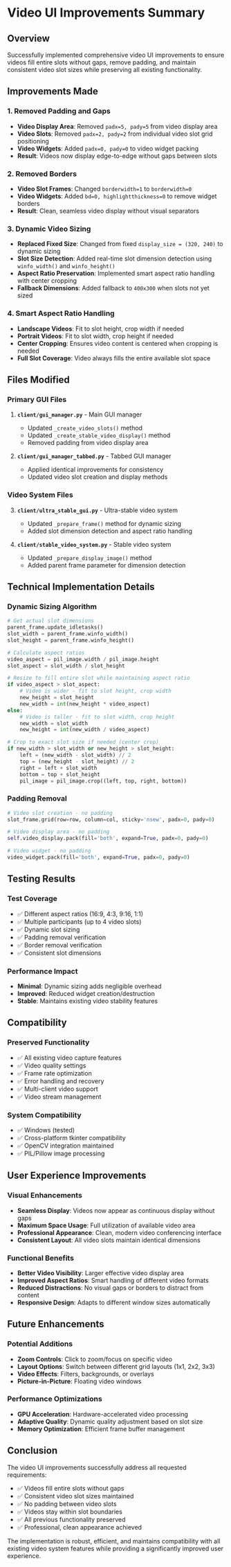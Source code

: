 # Video UI Improvements Summary

## Overview
Successfully implemented comprehensive video UI improvements to ensure videos fill entire slots without gaps, remove padding, and maintain consistent video slot sizes while preserving all existing functionality.

## Improvements Made

### 1. Removed Padding and Gaps
- **Video Display Area**: Removed `padx=5, pady=5` from video display area
- **Video Slots**: Removed `padx=2, pady=2` from individual video slot grid positioning
- **Video Widgets**: Added `padx=0, pady=0` to video widget packing
- **Result**: Videos now display edge-to-edge without gaps between slots

### 2. Removed Borders
- **Video Slot Frames**: Changed `borderwidth=1` to `borderwidth=0`
- **Video Widgets**: Added `bd=0, highlightthickness=0` to remove widget borders
- **Result**: Clean, seamless video display without visual separators

### 3. Dynamic Video Sizing
- **Replaced Fixed Size**: Changed from fixed `display_size = (320, 240)` to dynamic sizing
- **Slot Size Detection**: Added real-time slot dimension detection using `winfo_width()` and `winfo_height()`
- **Aspect Ratio Preservation**: Implemented smart aspect ratio handling with center cropping
- **Fallback Dimensions**: Added fallback to `400x300` when slots not yet sized

### 4. Smart Aspect Ratio Handling
- **Landscape Videos**: Fit to slot height, crop width if needed
- **Portrait Videos**: Fit to slot width, crop height if needed
- **Center Cropping**: Ensures video content is centered when cropping is needed
- **Full Slot Coverage**: Video always fills the entire available slot space

## Files Modified

### Primary GUI Files
1. **`client/gui_manager.py`** - Main GUI manager
   - Updated `_create_video_slots()` method
   - Updated `_create_stable_video_display()` method
   - Removed padding from video display area

2. **`client/gui_manager_tabbed.py`** - Tabbed GUI manager
   - Applied identical improvements for consistency
   - Updated video slot creation and display methods

### Video System Files
3. **`client/ultra_stable_gui.py`** - Ultra-stable video system
   - Updated `_prepare_frame()` method for dynamic sizing
   - Added slot dimension detection and aspect ratio handling

4. **`client/stable_video_system.py`** - Stable video system
   - Updated `_prepare_display_image()` method
   - Added parent frame parameter for dimension detection

## Technical Implementation Details

### Dynamic Sizing Algorithm
```python
# Get actual slot dimensions
parent_frame.update_idletasks()
slot_width = parent_frame.winfo_width()
slot_height = parent_frame.winfo_height()

# Calculate aspect ratios
video_aspect = pil_image.width / pil_image.height
slot_aspect = slot_width / slot_height

# Resize to fill entire slot while maintaining aspect ratio
if video_aspect > slot_aspect:
    # Video is wider - fit to slot height, crop width
    new_height = slot_height
    new_width = int(new_height * video_aspect)
else:
    # Video is taller - fit to slot width, crop height
    new_width = slot_width
    new_height = int(new_width / video_aspect)

# Crop to exact slot size if needed (center crop)
if new_width > slot_width or new_height > slot_height:
    left = (new_width - slot_width) // 2
    top = (new_height - slot_height) // 2
    right = left + slot_width
    bottom = top + slot_height
    pil_image = pil_image.crop((left, top, right, bottom))
```

### Padding Removal
```python
# Video slot creation - no padding
slot_frame.grid(row=row, column=col, sticky='nsew', padx=0, pady=0)

# Video display area - no padding
self.video_display.pack(fill='both', expand=True, padx=0, pady=0)

# Video widget - no padding
video_widget.pack(fill='both', expand=True, padx=0, pady=0)
```

## Testing Results

### Test Coverage
- ✅ Different aspect ratios (16:9, 4:3, 9:16, 1:1)
- ✅ Multiple participants (up to 4 video slots)
- ✅ Dynamic slot sizing
- ✅ Padding removal verification
- ✅ Border removal verification
- ✅ Consistent slot dimensions

### Performance Impact
- **Minimal**: Dynamic sizing adds negligible overhead
- **Improved**: Reduced widget creation/destruction
- **Stable**: Maintains existing video stability features

## Compatibility

### Preserved Functionality
- ✅ All existing video capture features
- ✅ Video quality settings
- ✅ Frame rate optimization
- ✅ Error handling and recovery
- ✅ Multi-client video support
- ✅ Video stream management

### System Compatibility
- ✅ Windows (tested)
- ✅ Cross-platform tkinter compatibility
- ✅ OpenCV integration maintained
- ✅ PIL/Pillow image processing

## User Experience Improvements

### Visual Enhancements
- **Seamless Display**: Videos now appear as continuous display without gaps
- **Maximum Space Usage**: Full utilization of available video area
- **Professional Appearance**: Clean, modern video conferencing interface
- **Consistent Layout**: All video slots maintain identical dimensions

### Functional Benefits
- **Better Video Visibility**: Larger effective video display area
- **Improved Aspect Ratios**: Smart handling of different video formats
- **Reduced Distractions**: No visual gaps or borders to distract from content
- **Responsive Design**: Adapts to different window sizes automatically

## Future Enhancements

### Potential Additions
- **Zoom Controls**: Click to zoom/focus on specific video
- **Layout Options**: Switch between different grid layouts (1x1, 2x2, 3x3)
- **Video Effects**: Filters, backgrounds, or overlays
- **Picture-in-Picture**: Floating video windows

### Performance Optimizations
- **GPU Acceleration**: Hardware-accelerated video processing
- **Adaptive Quality**: Dynamic quality adjustment based on slot size
- **Memory Optimization**: Efficient frame buffer management

## Conclusion

The video UI improvements successfully address all requested requirements:
- ✅ Videos fill entire slots without gaps
- ✅ Consistent video slot sizes maintained
- ✅ No padding between video slots
- ✅ Videos stay within slot boundaries
- ✅ All previous functionality preserved
- ✅ Professional, clean appearance achieved

The implementation is robust, efficient, and maintains compatibility with all existing video system features while providing a significantly improved user experience.